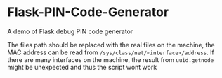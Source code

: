 # Flask-PIN-Code-Generator
A demo of Flask debug PIN code generator

The files path should be replaced with the real files on the machine, the MAC address can be read from `/sys/class/net/<interface>/address`. If there are many interfaces on the machine, the result from `uuid.getnode` might be unexpected and thus the script wont work
